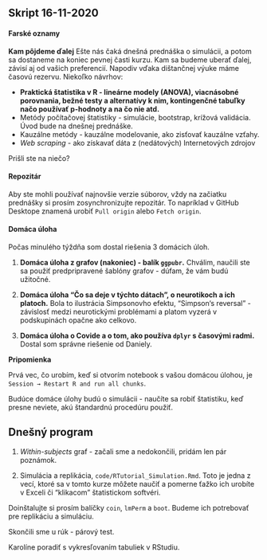 ## Skript 16-11-2020

#### Farské oznamy

**Kam pôjdeme ďalej**
Ešte nás čaká dnešná prednáška o simulácii, a potom sa dostaneme na koniec pevnej časti kurzu. Kam sa budeme uberať ďalej, závisí aj od vašich preferencií. Napodiv vďaka dištančnej výuke máme časovú rezervu. Niekoľko návrhov:

* **Praktická štatistika v R - lineárne modely (ANOVA), viacnásobné porovnania, bežné testy a alternatívy k nim, kontingenčné tabuľky načo používať p-hodnoty a na čo nie atd.**
* Metódy počítačovej štatistiky - simulácie, bootstrap, krížová validácia. Úvod bude na dnešnej prednáške. 
* Kauzálne metódy - kauzálne modelovanie, ako zisťovať kauzálne vzťahy. 
* _*Web scraping*_ - ako získavať dáta z (nedátových) Internetových zdrojov

Prišli ste na niečo?

#### Repozitár

Aby ste mohli používať najnovšie verzie súborov, vždy na začiatku prednášky si prosím zosynchronizujte repozitár. To napríklad v GitHub Desktope znamená urobiť `Pull origin` alebo  `Fetch origin`.

#### Domáca úloha

Počas minulého týždňa som dostal riešenia 3 domácich úloh. 

1. **Domáca úloha z grafov (nakoniec) - balík `ggpubr`.**  Chválim, naučili ste sa použiť predpripravené šablóny grafov - dúfam, že vám budú užitočné.

2. **Domáca úloha “Čo sa deje v týchto dátach”, o neurotikoch a ich platoch.** Bola to ilustrácia Simpsonovho efektu, “Simpson‘s reversal” - závislosť medzi neurotickými problémami a platom vyzerá v podskupinách opačne ako celkovo.

3. **Domáca úloha o Covide a o tom, ako používa `dplyr` s časovými radmi.** Dostal som správne riešenie od Daniely.

**Pripomienka**

Prvá vec, čo urobím, keď si otvorím notebook s vašou domácou úlohou, je `Session → Restart R and run all chunks`. 

Budúce domáce úlohy budú o simulácii - naučíte sa robiť štatistiku, keď presne neviete, akú štandardnú procedúru použiť. 


## Dnešný program

1. _*Within-subjects*_ graf - začali sme a nedokončili, pridám len pár poznámok.

2. Simulácia a replikácia, `code/RTutorial_Simulation.Rmd`. Toto je jedna z vecí, ktoré sa v tomto kurze môžete naučiť a  pomerne ťažko ich urobíte v Exceli či “klikacom” štatistickom softvéri. 

Doinštalujte si prosím balíčky `coin`, `lmPerm` a `boot`. Budeme ich potrebovať pre replikáciu a simuláciu.

Skončili sme u rúk - párový test. 

Karolíne poradiť s vykresľovaním tabuliek v RStudiu.








